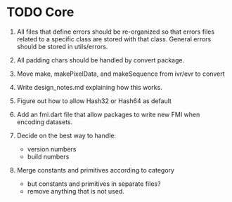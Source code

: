 # TODO Core

1. All files that define errors should be re-organized so that errors files related to a specific class are stored with that class. General errors should be stored in utils/errors.

1. All padding chars should be handled by convert package.

1. Move make, makePixelData, and makeSequence
from ivr/evr to convert

1. Write design_notes.md explaining how this works.

2. Figure out how to allow Hash32 or Hash64 as default
3. Add an fmi.dart file that allow packages
to write new FMI when encoding datasets.
4. Decide on the best way to handle:
    - version numbers
    - build numbers
6. Merge constants and primitives according to category
    - but constants and primitives in separate files?
    - remove anything that is not used.